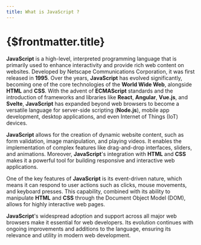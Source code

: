 ```yaml
---
title: What is JavaScript ?
---
```


# {$frontmatter.title}

**JavaScript** is a high-level, interpreted programming language that is primarily used to enhance interactivity and provide rich web content on websites. Developed by Netscape Communications Corporation, it was first released in **1995**. Over the years, **JavaScript** has evolved significantly, becoming one of the core technologies of the **World Wide Web**, alongside **HTML** and **CSS**. With the advent of **ECMAScript** standards and the introduction of frameworks and libraries like **React**, **Angular**, **Vue.js**, and **Svelte**, **JavaScript** has expanded beyond web browsers to become a versatile language for server-side scripting (**Node.js**), mobile app development, desktop applications, and even Internet of Things (IoT) devices.

**JavaScript** allows for the creation of dynamic website content, such as form validation, image manipulation, and playing videos. It enables the implementation of complex features like drag-and-drop interfaces, sliders, and animations. Moreover, **JavaScript**'s integration with **HTML** and **CSS** makes it a powerful tool for building responsive and interactive web applications.

One of the key features of **JavaScript** is its event-driven nature, which means it can respond to user actions such as clicks, mouse movements, and keyboard presses. This capability, combined with its ability to manipulate **HTML** and **CSS** through the Document Object Model (DOM), allows for highly interactive web pages.

**JavaScript**'s widespread adoption and support across all major web browsers make it essential for web developers. Its evolution continues with ongoing improvements and additions to the language, ensuring its relevance and utility in modern web development.